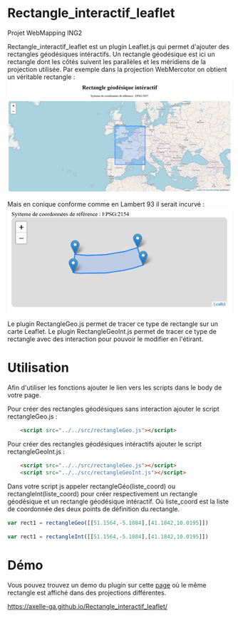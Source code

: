 # Rectangle_interactif_leaflet
Projet WebMapping ING2

Rectangle_interactif_leaflet est un plugin Leaflet.js qui permet d'ajouter des rectangles géodésiques intéractifs.
Un rectangle géodésique est ici un rectangle dont les côtés suivent les parallèles et les méridiens de la projection utilisée.
Par exemple dans la projection WebMercotor on obtient un véritable rectangle :
![Alt text](img/rectangleGeo_webmercator.PNG?raw=true "Rectangle Géodésique en WebMercator")

Mais en conique conforme comme en Lambert 93 il serait incurvé :
![Alt text](img/rectangleGeo_lambert93.PNG?raw=true "Rectangle Géodésique en Lambert 93")

Le plugin RectangleGeo.js permet de tracer ce type de rectangle sur un carte Leaflet.
Le plugin RectangleGeoInt.js permet de tracer ce type de rectangle avec des interaction pour pouvoir le modifier en l'étirant.

# Utilisation

Afin d'utiliser les fonctions ajouter le lien vers les scripts dans le body de votre page.
  
Pour créer des rectangles géodésiques sans interaction ajouter le script rectangleGeo.js :
  
```html
	<script src="../../src/rectangleGeo.js"></script>
```


  
Pour créer des rectangles géodésiques intéractifs ajouter le script rectangleGeoInt.js :
  
```html
	<script src="../../src/rectangleGeo.js"></script>
	<script src="../../src/rectangleGeoInt.js"></script>
```

Dans votre script js appeler rectangleGéo(liste_coord) ou rectangleInt(liste_coord) pour créer respectivement un rectangle géodésique et un rectangle géodésique intéractif.
Où liste_coord est la liste de coordonnée des deux points de définition du rectangle.

```javascript
var rect1 = rectangleGeo([[51.1564,-5.1084],[41.1842,10.0195]])
```

```javascript
var rect1 = rectangleInt([[51.1564,-5.1084],[41.1842,10.0195]])
```


# Démo

Vous pouvez trouvez un demo du plugin sur cette [page](https://axelle-ga.github.io/Rectangle_interactif_leaflet/) où le même rectangle est affiché dans des projections différentes.

https://axelle-ga.github.io/Rectangle_interactif_leaflet/
